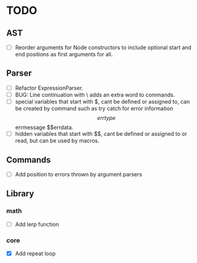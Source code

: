 TODO
====

AST
---
 - [ ] Reorder arguments for Node constructors to include optional start and end positions as first arguments for all.

Parser
------
 - [ ] Refactor ExpressionParser.
 - [ ] BUG: Line continuation with \ adds an extra word to commands.
 - [ ] special variables that start with $, cant be defined or assigned to, can be created by command such as try catch for error information $$errtype $$errmessage $$errdata.
  - [ ] hidden variables that start with $$, cant be defined or assigned to or read, but can be used by macros.

Commands
--------
 - [ ] Add position to errors thrown by argument parsers

Library
-------
### math
 - [ ] Add lerp function

### core
 - [x] Add repeat loop